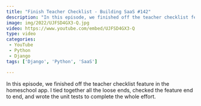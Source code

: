 ```yaml
---
title: "Finish Teacher Checklist - Building SaaS #142"
description: "In this episode, we finished off the teacher checklist feature in the homeschool app. I tied together all the loose ends, checked the feature end to end, and wrote the unit tests to complete the whole effort."
image: img/2022/UJFSD4GX3-Q.jpg
video: https://www.youtube.com/embed/UJFSD4GX3-Q
type: video
categories:
 - YouTube
 - Python
 - Django
tags: ['Django', 'Python', 'SaaS']

---
```


In this episode, we finished off the teacher checklist feature in the homeschool app. I tied together all the loose ends, checked the feature end to end, and wrote the unit tests to complete the whole effort.
